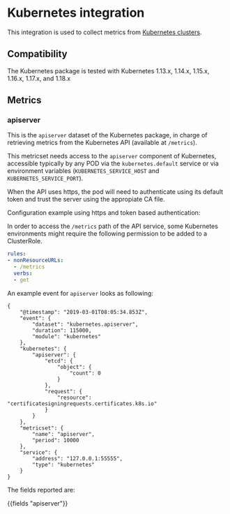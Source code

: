 # Kubernetes integration

This integration is used to collect metrics from 
[Kubernetes clusters](https://kubernetes.io/).

## Compatibility

The Kubernetes package is tested with Kubernetes 1.13.x, 1.14.x, 1.15.x, 1.16.x, 1.17.x, and 1.18.x

## Metrics

### apiserver

This is the `apiserver` dataset of the Kubernetes package, in charge of retrieving metrics
from the Kubernetes API (available at `/metrics`).

This metricset needs access to the `apiserver` component of Kubernetes, accessible typically
by any POD via the `kubernetes.default` service or via environment
variables (`KUBERNETES_SERVICE_HOST` and `KUBERNETES_SERVICE_PORT`).

When the API uses https, the pod will need to authenticate using its default token and trust
the server using the appropiate CA file.

Configuration example using https and token based authentication:


In order to access the `/metrics` path of the API service, some Kubernetes environments might
require the following permission to be added to a ClusterRole.

```yaml
rules:
- nonResourceURLs:
  - /metrics
  verbs:
  - get
```

An example event for `apiserver` looks as following:

```$json
{
    "@timestamp": "2019-03-01T08:05:34.853Z",
    "event": {
        "dataset": "kubernetes.apiserver",
        "duration": 115000,
        "module": "kubernetes"
    },
    "kubernetes": {
        "apiserver": {
            "etcd": {
                "object": {
                    "count": 0
                }
            },
            "request": {
                "resource": "certificatesigningrequests.certificates.k8s.io"
            }
        }
    },
    "metricset": {
        "name": "apiserver",
        "period": 10000
    },
    "service": {
        "address": "127.0.0.1:55555",
        "type": "kubernetes"
    }
}
```

The fields reported are:

{{fields "apiserver"}}